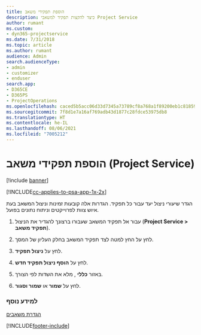 ```yaml
---
title: הוספת תפקידי משאב
description: כיצד להקצות תפקיד למשאבי Project Service
author: rumant
ms.custom:
- dyn365-projectservice
ms.date: 7/31/2018
ms.topic: article
ms.author: rumant
audience: Admin
search.audienceType:
- admin
- customizer
- enduser
search.app:
- D365CE
- D365PS
- ProjectOperations
ms.openlocfilehash: caced5b5acc06d33d7345a73789cf8a768a1f89200eb1c8185909acece47b38f
ms.sourcegitcommit: 7f8d1e7a16af769adb43d1877c28fdce53975db8
ms.translationtype: HT
ms.contentlocale: he-IL
ms.lasthandoff: 08/06/2021
ms.locfileid: "7005212"
---
```

# <a name="add-resource-roles-project-service"></a>הוספת תפקידי משאב (Project Service)

[!include [banner](../includes/psa-now-project-operations.md)]

[!INCLUDE[cc-applies-to-psa-app-1x-2x](../includes/cc-applies-to-psa-app-1x-2x.md)]

הגדר שיעורי ניצול יעד עבור כל תפקיד. הגדרות אלה קובעות זמינות וניצול המשאב בעת איוש צוות לפרוייקטים וניתוח נתונים בפועל.  
  
1.  עבור אל תפקיד המשאב שעבורו ברצונך להגדיר את הניצול (**Project Service > תפקיד משאב**).  
  
2.  לחץ על החץ למטה לצד תפקיד המשאב בחלק העליון של המסך.  
  
3.  לחץ על **ניצול תפקיד**.  
  
4.  לחץ על **הוסף ניצול תפקיד חדש**.  
  
5.  באזור **כללי** , מלא את השדות לפי הצורך.  
  
6.  לחץ על **שמור** או **שמור וסגור**.  
  
### <a name="see-also"></a>למידע נוסף  
 [הגדרת משאבים](../psa/set-up-resources.md)


[!INCLUDE[footer-include](../includes/footer-banner.md)]